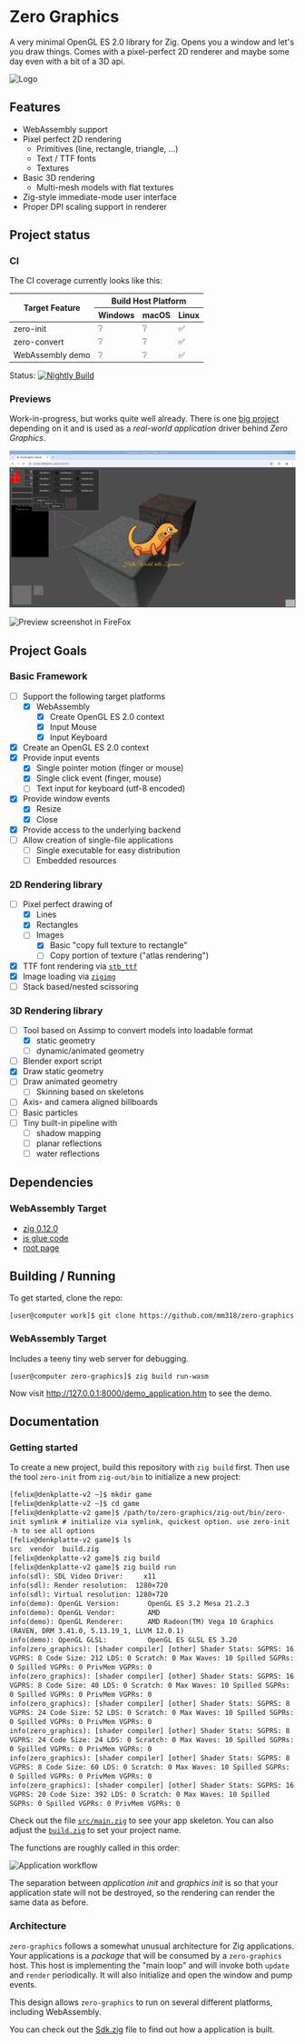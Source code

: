 # Zero Graphics

A very minimal OpenGL ES 2.0 library for Zig. Opens you a window and let's you draw things.
Comes with a pixel-perfect 2D renderer and maybe some day even with a bit of a 3D api.

![Logo](design/logo.png)


## Features

- WebAssembly support
- Pixel perfect 2D rendering
  - Primitives (line, rectangle, triangle, ...)
  - Text / TTF fonts
  - Textures
- Basic 3D rendering
  - Multi-mesh models with flat textures
- Zig-style immediate-mode user interface
- Proper DPI scaling support in renderer


## Project status

### CI

The CI coverage currently looks like this:

<table>
  <thead>
    <tr>
      <th rowspan="2" scope='colgroup'>Target Feature</th>
      <th colspan="3" scope='colgroup'>Build Host Platform</th>
    </tr>
    <tr>
      <th scope='col'>Windows</th>
      <th scope='col'>macOS</th>
      <th scope='col'>Linux</th>
    </tr>
  </thead>
  <tbody>
    <tr>
      <td>zero-init</td>
      <td>❔</td>
      <td>❔</td>
      <td>✅</td>
    </tr>
    <tr>
      <td>zero-convert</td>
      <td>❔</td>
      <td>❔</td>
      <td>✅</td>
    </tr>
    <tr>
      <td>WebAssembly demo</td>
      <td>❔</td>
      <td>❔</td>
      <td>✅</td>
    </tr>
  </tbody>
</table>

Status: [![Nightly Build](https://github.com/mm318/zero-graphics/actions/workflows/nightly.yml/badge.svg)](https://github.com/mm318/zero-graphics/actions/workflows/nightly.yml)

### Previews

Work-in-progress, but works quite well already. There is one [big project](https://github.com/Dunstwolke/core) depending on it and is used as a _real-world application_ driver behind _Zero Graphics_.

![Preview screenshot for SDL2](documentation/screen01.png)

![Preview screenshot in FireFox](https://mq32.de/public/7207fdc86224d69a7af0e8289c6b7a687c757cf8.png)

## Project Goals

### Basic Framework

- [ ] Support the following target platforms
  - [x] WebAssembly
    - [x] Create OpenGL ES 2.0 context
    - [x] Input Mouse
    - [x] Input Keyboard
- [x] Create an OpenGL ES 2.0 context
- [x] Provide input events
  - [x] Single pointer motion (finger or mouse)
  - [x] Single click event (finger, mouse)
  - [ ] Text input for keyboard (utf-8 encoded)
- [x] Provide window events
  - [x] Resize
  - [x] Close
- [x] Provide access to the underlying backend
- [ ] Allow creation of single-file applications
  - [ ] Single executable for easy distribution
  - [ ] Embedded resources

### 2D Rendering library

- [ ] Pixel perfect drawing of
  - [x] Lines
  - [x] Rectangles
  - [ ] Images
    - [x] Basic "copy full texture to rectangle"
    - [ ] Copy portion of texture ("atlas rendering")
- [x] TTF font rendering via [`stb_ttf`](https://github.com/nothings/stb)
- [x] Image loading via [`zigimg`](https://github.com/zigimg/zigimg)
- [ ] Stack based/nested scissoring

### 3D Rendering library

- [ ] Tool based on Assimp to convert models into loadable format
  - [x] static geometry
  - [ ] dynamic/animated geometry
- [ ] Blender export script
- [x] Draw static geometry
- [ ] Draw animated geometry
  - [ ] Skinning based on skeletons
- [ ] Axis- and camera aligned billboards
- [ ] Basic particles
- [ ] Tiny built-in pipeline with
  - [ ] shadow mapping
  - [ ] planar reflections
  - [ ] water reflections

## Dependencies

### WebAssembly Target

- [zig 0.12.0](https://ziglang.org/download/)
- [js glue code](www/zero-graphics.js)
- [root page](www/application.ztt)

## Building / Running

To get started, clone the repo:

```sh-session
[user@computer work]$ git clone https://github.com/mm318/zero-graphics
```

### WebAssembly Target

Includes a teeny tiny web server for debugging.

```sh-session
[user@computer zero-graphics]$ zig build run-wasm
```

Now visit http://127.0.0.1:8000/demo_application.htm to see the demo.

## Documentation

### Getting started

To create a new project, build this repository with `zig build` first. Then use the tool `zero-init` from `zig-out/bin` to initialize a new project:

```sh-session
[felix@denkplatte-v2 ~]$ mkdir game
[felix@denkplatte-v2 ~]$ cd game
[felix@denkplatte-v2 game]$ /path/to/zero-graphics/zig-out/bin/zero-init symlink # initialize via symlink, quickest option. use zero-init -h to see all options
[felix@denkplatte-v2 game]$ ls
src  vendor  build.zig
[felix@denkplatte-v2 game]$ zig build
[felix@denkplatte-v2 game]$ zig build run
info(sdl): SDL Video Driver:     x11
info(sdl): Render resolution:  1280×720
info(sdl): Virtual resolution: 1280×720
info(demo): OpenGL Version:       OpenGL ES 3.2 Mesa 21.2.3
info(demo): OpenGL Vendor:        AMD
info(demo): OpenGL Renderer:      AMD Radeon(TM) Vega 10 Graphics (RAVEN, DRM 3.41.0, 5.13.19_1, LLVM 12.0.1)
info(demo): OpenGL GLSL:          OpenGL ES GLSL ES 3.20
info(zero_graphics): [shader compiler] [other] Shader Stats: SGPRS: 16 VGPRS: 8 Code Size: 212 LDS: 0 Scratch: 0 Max Waves: 10 Spilled SGPRs: 0 Spilled VGPRs: 0 PrivMem VGPRs: 0
info(zero_graphics): [shader compiler] [other] Shader Stats: SGPRS: 16 VGPRS: 8 Code Size: 40 LDS: 0 Scratch: 0 Max Waves: 10 Spilled SGPRs: 0 Spilled VGPRs: 0 PrivMem VGPRs: 0
info(zero_graphics): [shader compiler] [other] Shader Stats: SGPRS: 8 VGPRS: 24 Code Size: 52 LDS: 0 Scratch: 0 Max Waves: 10 Spilled SGPRs: 0 Spilled VGPRs: 0 PrivMem VGPRs: 0
info(zero_graphics): [shader compiler] [other] Shader Stats: SGPRS: 8 VGPRS: 24 Code Size: 24 LDS: 0 Scratch: 0 Max Waves: 10 Spilled SGPRs: 0 Spilled VGPRs: 0 PrivMem VGPRs: 0
info(zero_graphics): [shader compiler] [other] Shader Stats: SGPRS: 8 VGPRS: 8 Code Size: 60 LDS: 0 Scratch: 0 Max Waves: 10 Spilled SGPRs: 0 Spilled VGPRs: 0 PrivMem VGPRs: 0
info(zero_graphics): [shader compiler] [other] Shader Stats: SGPRS: 16 VGPRS: 20 Code Size: 392 LDS: 0 Scratch: 0 Max Waves: 10 Spilled SGPRs: 0 Spilled VGPRs: 0 PrivMem VGPRs: 0
```

Check out the file [`src/main.zig`](tools/zero-init/template/src/main.zig) to see your app skeleton. You can also adjust the [`build.zig`](tools/zero-init/template/build.zig) to set your project name.

The functions are roughly called in this order:

![Application workflow](documentation/app_flow.svg)

The separation between _application init_ and _graphics init_ is so that your application state will not be destroyed, so the rendering can render the same data as before.

### Architecture

`zero-graphics` follows a somewhat unusual architecture for Zig applications.
Your applications is a _package_ that will be consumed by a `zero-graphics` host. This host is implementing the "main loop" and will invoke both `update` and `render` periodically. It will also initialize and open the window and pump events.

This design allows `zero-graphics` to run on several different platforms, including WebAssembly.

You can check out the [Sdk.zig](Sdk.zig) file to find out how a application is built.
